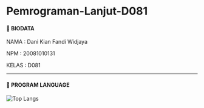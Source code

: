 # Pemrograman-Lanjut-D081

#### 🔰 BIODATA

NAMA  : Dani Kian Fandi Widjaya

NPM   : 20081010131

KELAS : D081

___

#### 🔰 PROGRAM LANGUAGE
![Top Langs](https://github-readme-stats.vercel.app/api/top-langs/?username=DaniKian&theme=dark)
